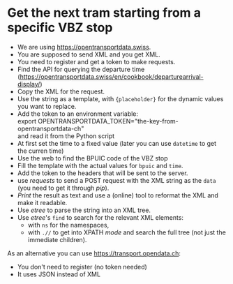 # Get the next tram starting from a specific VBZ stop

- We are using <https://opentransportdata.swiss>.
- You are supposed to send XML and you get XML.
- You need to register and get a token to make requests.
- Find the API for querying the departure time (<https://opentransportdata.swiss/en/cookbook/departurearrival-display/>)
- Copy the XML for the request.
- Use the string as a template, with `{placeholder}` for the dynamic values you want to replace.
- Add the token to an environment variable:  
  export OPENTRANSPORTDATA_TOKEN="the-key-from-opentransportdata-ch"  
  and read it from the Python script
- At first set the time to a fixed value (later you can use `datetime` to get the curren time)
- Use the web to find the BPUIC code of the VBZ stop
- Fill the template with the actual values for `bpuic` and `time`.
- Add the token to the headers that will be sent to the server.
- use _requests_ to send a POST request with the XML string as the `data` (you need to get it through _pip_).
- _Print_ the result as text and use a (online) tool to reformat the XML and make it readable.
- Use _etree_ to parse the string into an XML tree.
- Use _etree_'s `find` to search for the relevant XML elements:
  - with `ns` for the namespaces,
  - with `.//` to get into XPATH _mode_ and search the full tree (not just the immediate children).

As an alternative you can use <https://transport.opendata.ch>:

- You don't need to register (no token needed)
- It uses JSON instead of XML
